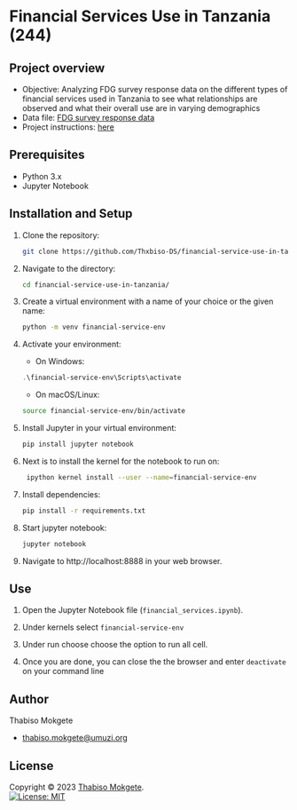 # Financial Services Use in Tanzania (244)

## Project overview

* Objective: Analyzing FDG survey response data on the different types of financial services used in Tanzania to see what relationships are observed and what their overall use are in varying demographics
* Data file: [FDG survey response data](http://syllabus.africacode.net/projects/data-science-specific/data-visualisation/mobile-money-viz/training.csv)
* Project instructions: [here](http://syllabus.africacode.net/projects/data-science-specific/data-visualisation/mobile-money-viz/)
 

## Prerequisites

- Python 3.x
- Jupyter Notebook

## Installation and Setup

1. Clone the repository:
    ```bash
    git clone https://github.com/Thxbiso-DS/financial-service-use-in-tanzania.git
    ```

2. Navigate to the directory:
    ```bash 
    cd financial-service-use-in-tanzania/
    ```

3. Create a virtual environment with a name of your choice or the given name:
   ```bash
   python -m venv financial-service-env
   ```

4. Activate your environment:
   - On Windows:
    ```powershell 
    .\financial-service-env\Scripts\activate
    ```
   - On macOS/Linux:
    ```bash
    source financial-service-env/bin/activate
    ```
5. Install Jupyter in your virtual environment:
    ```bash
    pip install jupyter notebook
    ```
6. Next is to install the kernel for the notebook to run on:
   ```bash
    ipython kernel install --user --name=financial-service-env
   ```
7. Install dependencies:
    ```bash 
    pip install -r requirements.txt
    ``````
    
8. Start jupyter notebook:
    ```bash
    jupyter notebook
    ```

9.  Navigate to http://localhost:8888 in your web browser.

## Use

1. Open the Jupyter Notebook file (`financial_services.ipynb`).
   
2. Under kernels select `financial-service-env`

3. Under run choose choose the option to run all cell.
4. Once you are done, you can close the the browser and enter `deactivate` on your command line 

## Author 
Thabiso Mokgete  
* thabiso.mokgete@umuzi.org

## License 
Copyright © 2023 [Thabiso Mokgete](https://github.com/Thxbiso-DS).<br />
[![License: MIT](https://img.shields.io/badge/License-MIT-yellow.svg)](https://opensource.org/licenses/MIT)